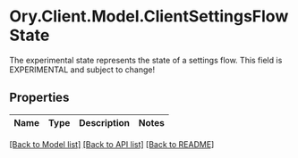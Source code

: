# Ory.Client.Model.ClientSettingsFlowState
The experimental state represents the state of a settings flow. This field is EXPERIMENTAL and subject to change!

## Properties

Name | Type | Description | Notes
------------ | ------------- | ------------- | -------------

[[Back to Model list]](../README.md#documentation-for-models) [[Back to API list]](../README.md#documentation-for-api-endpoints) [[Back to README]](../README.md)

